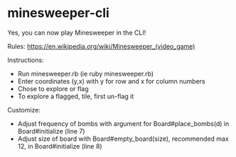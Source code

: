 # minesweeper-cli

Yes, you can now play Minesweeper in the CLI!

Rules:
https://en.wikipedia.org/wiki/Minesweeper_(video_game)

Instructions:
 - Run minesweeper.rb (ie ruby minesweeper.rb)
 - Enter coordinates (y,x) with y for row and x for column numbers
 - Chose to explore or flag
 - To explore a flagged, tile, first un-flag it

Customize:
 - Adjust frequency of bombs with argument for Board#place_bombs(d) in Board#initialize (line 7)
 - Adjust size of board with Board#empty_board(size), recommended max 12, in Board#initialize (line 8)
